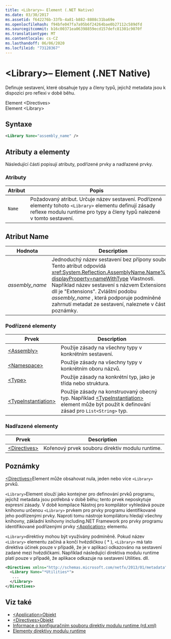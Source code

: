 ```yaml
---
title: <Library>– Element (.NET Native)
ms.date: 03/30/2017
ms.assetid: f642276b-33fb-4a81-b882-8808c31ba69e
ms.openlocfilehash: f94bfe047fa7a95b6f24264bae0b27112c589dfd
ms.sourcegitcommit: b16c00371ea06398859ecd157defc81301c9070f
ms.translationtype: MT
ms.contentlocale: cs-CZ
ms.lasthandoff: 06/06/2020
ms.locfileid: "73128367"
---
```

# <a name="library-element-net-native"></a>\<Library>– Element (.NET Native)
Definuje sestavení, které obsahuje typy a členy typů, jejichž metadata jsou k dispozici pro reflexi v době běhu.  
  
 Element \<Directives>  
Element \<Library>  
  
## <a name="syntax"></a>Syntaxe  
  
```xml  
<Library Name="assembly_name" />  
```  
  
## <a name="attributes-and-elements"></a>Atributy a elementy  
 Následující části popisují atributy, podřízené prvky a nadřazené prvky.  
  
### <a name="attributes"></a>Atributy  
  
|Atribut|Popis|  
|---------------|-----------------|  
|`Name`|Požadovaný atribut. Určuje název sestavení. Podřízené elementy tohoto `<Library>` elementu definují zásady reflexe modulu runtime pro typy a členy typů nalezené v tomto sestavení.|  
  
## <a name="name-attribute"></a>Atribut Name  
  
|Hodnota|Description|  
|-----------|-----------------|  
|*assembly_name*|Jednoduchý název sestavení bez přípony souboru. Tento atribut odpovídá <xref:System.Reflection.AssemblyName.Name%2A?displayProperty=nameWithType> Vlastnosti. Například název sestavení s názvem Extensions. dll je "Extensions". Zvláštní podobu *assembly_name* , která podporuje podmíněné zahrnutí metadat ze sestavení, naleznete v části poznámky.|  
  
### <a name="child-elements"></a>Podřízené elementy  
  
|Prvek|Description|  
|-------------|-----------------|  
|[\<Assembly>](assembly-element-net-native.md)|Použije zásady na všechny typy v konkrétním sestavení.|  
|[\<Namespace>](namespace-element-net-native.md)|Použije zásady na všechny typy v konkrétním oboru názvů.|  
|[\<Type>](type-element-net-native.md)|Použije zásady na konkrétní typ, jako je třída nebo struktura.|  
|[\<TypeInstantiation>](typeinstantiation-element-net-native.md)|Použije zásady na konstruovaný obecný typ. Například [\<TypeInstantiation>](typeinstantiation-element-net-native.md) element může být použit k definování zásad pro `List<String>` typ.|  
  
### <a name="parent-elements"></a>Nadřazené elementy  
  
|Prvek|Description|  
|-------------|-----------------|  
|[\<Directives>](directives-element-net-native.md)|Kořenový prvek souboru direktiv modulu runtime.|  
  
## <a name="remarks"></a>Poznámky  
 [\<Directives>](directives-element-net-native.md)Element může obsahovat nula, jeden nebo více `<Library>` prvků.  
  
 `<Library>`Element slouží jako kontejner pro definování prvků programu, jejichž metadata jsou potřebná v době běhu; tento prvek neposkytuje expresní zásady. V době kompilace Nástroj pro kompilátor vyhledává pouze knihovnu určenou `<Library>` prvkem pro prvky programu identifikované jeho podřízenými prvky. Naproti tomu nástroje kompilátoru hledají všechny knihovny, základní knihovny including.NET Framework pro prvky programu identifikované podřízenými prvky [\<Application>](application-element-net-native.md) elementu.  
  
 `<Library>`direktivy mohou být využívány podmíněně. Pokud název `<Library>` elementu začíná a končí hvězdičkou ( \* ), `<Library>` má tato direktiva účinek pouze v případě, že je v aplikaci odkazováno na sestavení zadané mezi hvězdičkami. Například následující direktiva modulu runtime platí pouze v případě, že aplikace odkazuje na sestavení Utilities. dll.  
  
```xml  
<Directives xmlns="http://schemas.microsoft.com/netfx/2013/01/metadata">  
  <Library Name="*Utilities*">  
   ...  
  </Library>  
</Directives>  
```  
  
## <a name="see-also"></a>Viz také

- [\<Application>Objekt](application-element-net-native.md)
- [\<Directives>Objekt](directives-element-net-native.md)
- [Informace o konfiguračním souboru direktiv modulu runtime (rd.xml)](runtime-directives-rd-xml-configuration-file-reference.md)
- [Elementy direktivy modulu runtime](runtime-directive-elements.md)
